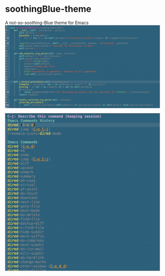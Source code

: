 # soothingBlue-theme
A not-so-soothing-Blue theme for Emacs
![Python code](images/im1.png)

![Dired](images/im2.png)
